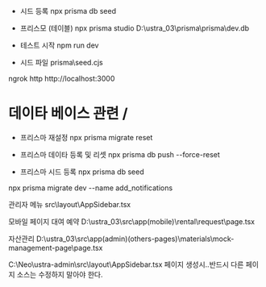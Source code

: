  - 시드 등록
 npx prisma db seed

 - 프리스모 (테이블)
   npx prisma studio
   D:\ustra_03\prisma\prisma\dev.db

 - 테스트 시작
   npm run dev
  
 - 시드 파일
  prisma\seed.cjs

ngrok http http://localhost:3000


# 데이타 베이스 관련 / 
- 프리스마 재설정 
npx prisma migrate reset

- 프리스마 데이타 등록 및 리셋
npx prisma db push --force-reset

- 프리스마 시드 등록 
npx prisma db seed

npx prisma migrate dev --name add_notifications

관리자 메뉴
src\layout\AppSidebar.tsx

모바일 페이지 대여 예약 
D:\ustra_03\src\app\(mobile)\rental\request\page.tsx

자산관리 
D:\ustra_03\src\app\(admin)\(others-pages)\materials\mock-management-page\page.tsx

C:\Neo\ustra-admin\src\layout\AppSidebar.tsx
페이지 생성시..반드시 다른 페이지 소스는 수정하지 말아야 한다. 

